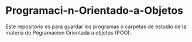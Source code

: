 # Programaci-n-Orientado-a-Objetos
Este repositorio es para guardar los programas o carpetas de estudio de la materia de Pogramacion Orientada a objetos (POO). 
